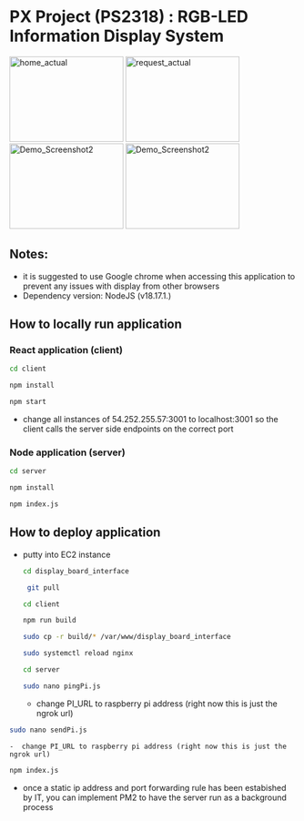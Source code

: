 # PX Project (PS2318) : RGB-LED Information Display System

<img src="https://github.com/kengen1/Vivid-Sync/assets/99401421/965f803a-3e57-4734-9846-c69062efd913" width="200" height="150" alt="home_actual"/>

<img src="https://github.com/kengen1/Vivid-Sync/assets/99401421/1d818068-cdb4-4477-bb43-4fc7276e410c" width="200" height="150" alt="request_actual"/>

<img src="https://github.com/kengen1/Vivid-Sync/assets/99401421/e8fae89a-dc21-4f34-b96a-edb180b1168d" width="200" height="150" alt="Demo_Screenshot2"/>

<img src="https://github.com/kengen1/Vivid-Sync/assets/99401421/75a7578d-97b3-417a-a753-385310ee8ee6" width="200" height="150" alt="Demo_Screenshot2"/>

## Notes:
- it is suggested to use Google chrome when accessing this application to prevent any issues with display from other browsers
- Dependency version: NodeJS (v18.17.1.)



## How to locally run application

### React application (client)
```sh
cd client
```
```sh
npm install
```
```sh
npm start
```
- change all instances of 54.252.255.57:3001 to localhost:3001 so the client calls the server side endpoints on the correct port

### Node application (server)
```sh
cd server
```
```sh
npm install
```
```sh
npm index.js
```


## How to deploy application
- putty into EC2 instance
  ```sh
  cd display_board_interface
  ```
  ```sh
   git pull
  ```
  ```sh
  cd client
  ```
  ```sh
  npm run build
  ```
  ```sh
  sudo cp -r build/* /var/www/display_board_interface
  ```
  ```sh
  sudo systemctl reload nginx
  ```
  ```sh
  cd server
  ```
  ```sh
  sudo nano pingPi.js
  ```
    - change PI_URL to raspberry pi address (right now this is just the ngrok url)

 ```sh
sudo nano sendPi.js
```
    -  change PI_URL to raspberry pi address (right now this is just the ngrok url)
```sh
npm index.js
```
- once a static ip address and port forwarding rule has been estabished by IT, you can implement PM2 to have the server run as a background process

